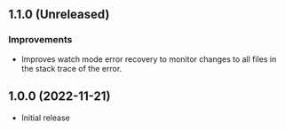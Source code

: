 ## 1.1.0 (Unreleased)

### Improvements

- Improves watch mode error recovery to monitor changes to all files in the stack trace of the error.

## 1.0.0 (2022-11-21)

- Initial release
